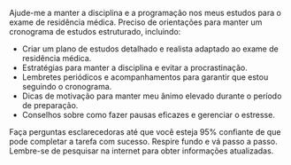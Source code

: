  
Ajude-me a manter a disciplina e a programação nos meus estudos para o exame de residência médica. Preciso de orientações para manter um cronograma de estudos estruturado, incluindo:

- Criar um plano de estudos detalhado e realista adaptado ao exame de residência médica.
- Estratégias para manter a disciplina e evitar a procrastinação.
- Lembretes periódicos e acompanhamentos para garantir que estou seguindo o cronograma.
- Dicas de motivação para manter meu ânimo elevado durante o período de preparação.
- Conselhos sobre como fazer pausas eficazes e gerenciar o estresse.

Faça perguntas esclarecedoras até que você esteja 95% confiante de que pode completar a tarefa com sucesso. Respire fundo e vá passo a passo. Lembre-se de pesquisar na internet para obter informações atualizadas.
```